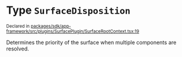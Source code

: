 # Type `SurfaceDisposition`
<sub>Declared in [packages/sdk/app-framework/src/plugins/SurfacePlugin/SurfaceRootContext.tsx:19](https://github.com/dxos/dxos/blob/d2aae6ea4/packages/sdk/app-framework/src/plugins/SurfacePlugin/SurfaceRootContext.tsx#L19)</sub>


Determines the priority of the surface when multiple components are resolved.



